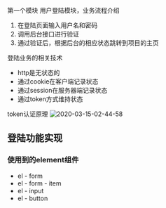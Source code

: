 第一个模块
用户登陆模块，业务流程介绍

1. 在登陆页面输入用户名和密码
2. 调用后台接口进行验证
3. 通过验证后，根据后台的相应状态跳转到项目的主页


登陆业务的相关技术
- http是无状态的
- 通过cookie在客户端记录状态
- 通过session在服务器端记录状态
- 通过token方式维持状态


token认证原理
![2020-03-15-02-44-58](http://img.noback.top/2020-03-15-02-44-58.png)


## 登陆功能实现



### 使用到的element组件
- el - form
- el - form - item
- el - input
- el - button